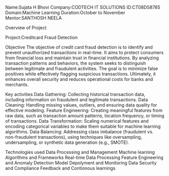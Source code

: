 Name:Sujata H Bhovi
Company:CODTECH IT SOLUTIONS
ID:CT08DS8785
Domain:Machine Learning
Duration:October to November
Mentor:SANTHOSH NEELA

Overview of Project




Project:Creditcard Fraud Detection

Objective
The objective of credit card fraud detection is to identify and prevent unauthorized transactions in real-time. It aims to protect consumers from financial loss and maintain trust in financial institutions. By analyzing transaction patterns and behaviors, the system seeks to distinguish between legitimate and fraudulent activities. The goal is to minimize false positives while effectively flagging suspicious transactions. Ultimately, it enhances overall security and reduces operational costs for banks and merchants.

Key activities
Data Gathering: Collecting historical transaction data, including information on fraudulent and legitimate transactions. Data Cleaning: Handling missing values, outliers, and ensuring data quality for effective modeling. Feature Engineering: Creating meaningful features from raw data, such as transaction amount patterns, location frequency, or timing of transactions. Data Transformation: Scaling numerical features and encoding categorical variables to make them suitable for machine learning algorithms. Data Balancing: Addressing class imbalance (fraudulent vs. non-fraudulent transactions), using techniques like oversampling, undersampling, or synthetic data generation (e.g., SMOTE).

Technologies used
Data Processing and Management Machine learning Algorithms and Frameworks Real-time Data Processing Feature Engineering and Anomaly Detection Model Depolyment and Monitoring Data Security and Compliance Feedback and Contionous learnings
